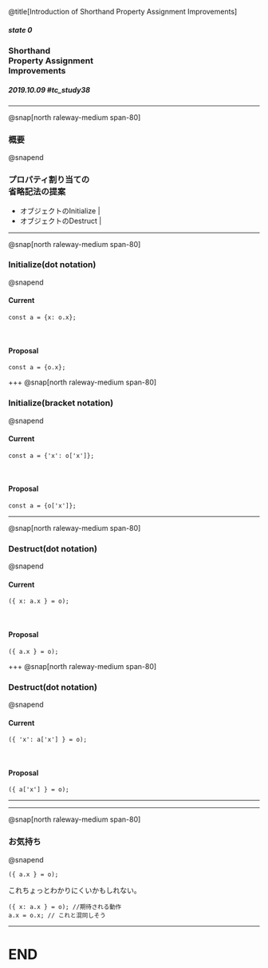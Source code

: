 @title[Introduction of Shorthand Property Assignment Improvements]

##### state 0
### Shorthand<br/>Property Assignment<br/>Improvements
##### 2019.10.09 \#tc_study38

---
@snap[north raleway-medium span-80]
### 概要
@snapend

### プロパティ割り当ての<br/>省略記法の提案
 - オブジェクトのInitialize |
 - オブジェクトのDestruct | 

---
@snap[north raleway-medium span-80]
### Initialize(dot notation)
@snapend

#### Current
```text
const a = {x: o.x};
```

<br/>

#### Proposal
```text
const a = {o.x};
```

+++
@snap[north raleway-medium span-80]
### Initialize(bracket notation)
@snapend

#### Current
```text
const a = {'x': o['x']};
```

<br/>

#### Proposal
```text
const a = {o['x']};
```

---
@snap[north raleway-medium span-80]
### Destruct(dot notation)
@snapend

#### Current
```text
({ x: a.x } = o);
```

<br/>

#### Proposal
```text
({ a.x } = o);
```

+++
@snap[north raleway-medium span-80]
### Destruct(dot notation)
@snapend

#### Current
```text
({ 'x': a['x'] } = o);
```

<br/>

#### Proposal
```text
({ a['x'] } = o);
```

---

---
@snap[north raleway-medium span-80]
### お気持ち
@snapend
```text
({ a.x } = o);
```

これちょっとわかりにくいかもしれない。

```text
({ x: a.x } = o); //期待される動作
a.x = o.x; // これと混同しそう
```

---
# END
